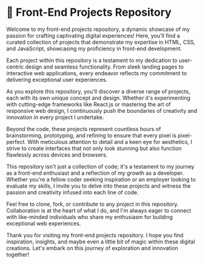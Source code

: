 # 🚀 Front-End Projects Repository

Welcome to my front-end projects repository, a dynamic showcase of my passion for crafting captivating digital experiences! Here, you'll find a curated collection of projects that demonstrate my expertise in HTML, CSS, and JavaScript, showcasing my proficiency in front-end development.

Each project within this repository is a testament to my dedication to user-centric design and seamless functionality. From sleek landing pages to interactive web applications, every endeavor reflects my commitment to delivering exceptional user experiences.

As you explore this repository, you'll discover a diverse range of projects, each with its own unique concept and design. Whether it's experimenting with cutting-edge frameworks like React.js or mastering the art of responsive web design, I continuously push the boundaries of creativity and innovation in every project I undertake.

Beyond the code, these projects represent countless hours of brainstorming, prototyping, and refining to ensure that every pixel is pixel-perfect. With meticulous attention to detail and a keen eye for aesthetics, I strive to create interfaces that not only look stunning but also function flawlessly across devices and browsers.

This repository isn't just a collection of code; it's a testament to my journey as a front-end enthusiast and a reflection of my growth as a developer. Whether you're a fellow coder seeking inspiration or an employer looking to evaluate my skills, I invite you to delve into these projects and witness the passion and creativity infused into each line of code.

Feel free to clone, fork, or contribute to any project in this repository. Collaboration is at the heart of what I do, and I'm always eager to connect with like-minded individuals who share my enthusiasm for building exceptional web experiences.

Thank you for visiting my front-end projects repository. I hope you find inspiration, insights, and maybe even a little bit of magic within these digital creations. Let's embark on this journey of exploration and innovation together!
